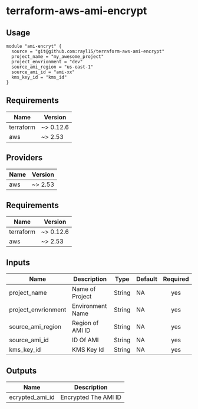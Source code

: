 # terraform-aws-ami-encrypt


## Usage

```hcl
module "ami-encryt" {
  source = "git@github.com:rayl15/terraform-aws-ami-encrypt"
  project_name = "my_awesome_project"
  project_envrionment = "dev"
  source_ami_region = "us-east-1"
  source_ami_id = "ami-xx"
  kms_key_id = "kms_id"
}
```

## Requirements

| Name | Version |
|------|---------|
| terraform | ~> 0.12.6 |
| aws | ~> 2.53 |

## Providers

| Name | Version |
|------|---------|
| aws | ~> 2.53 |

## Requirements

| Name | Version |
|------|---------|
| terraform | ~> 0.12.6 |
| aws | ~> 2.53 |

## Inputs

| Name | Description | Type | Default | Required |
|------|-------------|------|---------|:--------:|
|project_name| Name of Project | String | NA | yes |
|project_envrionment|Environment Name|String | NA | yes |
|source_ami_region|Region of AMI ID|String | NA | yes |
|source_ami_id|ID Of AMI|String| NA | yes |
|kms_key_id| KMS Key Id | String|  NA | yes

## Outputs

| Name | Description |
|------|-------------|
|ecrypted_ami_id|Encrypted The AMI ID|
